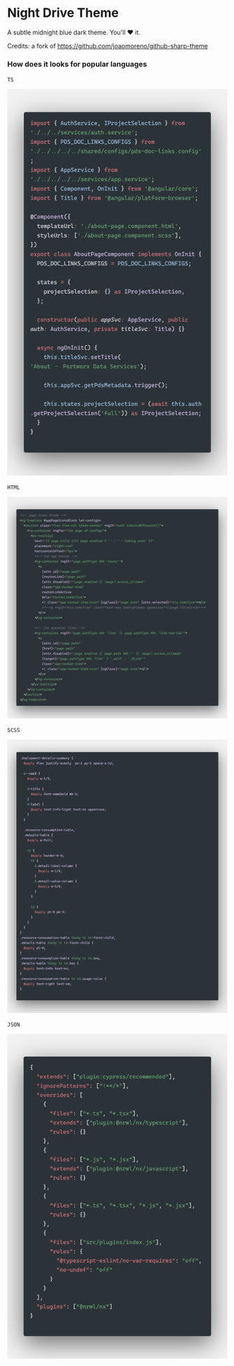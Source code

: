 # Night Drive Theme

A subtle midnight blue dark theme. You'll ❤︎ it.

Credits: a fork of https://github.com/joaomoreno/github-sharp-theme

### How does it looks for popular languages

`TS`

  <img src="assets/ts.png" alt="TS snippet example">

`HTML`

<img src="assets/html.png" alt="HTML snippet example">

`SCSS`

  <img src="assets/scss.png" alt="SCSS snippet example">

`JSON`

  <img src="assets/json.png" alt="JSON snippet example">
